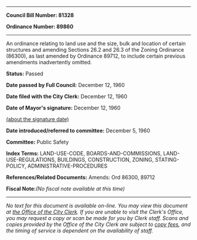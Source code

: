 

********

**Council Bill Number: 81328**
   
**Ordinance Number: 89860**
********

 An ordinance relating to land use and the size, bulk and location of certain structures and amending Sections 26.2 and 26.3 of the Zoning Ordinance (86300), as last amended by Ordinance 89712, to include certain previous amendments inadvertently omitted.

**Status:** Passed
   
**Date passed by Full Council:** December 12, 1960
   
**Date filed with the City Clerk:** December 12, 1960
   
**Date of Mayor's signature:** December 12, 1960
   
[(about the signature date)](/~public/approvaldate.htm)
   
   
   
**Date introduced/referred to committee:** December 5, 1960
   
**Committee:** Public Safety
   
   
**Index Terms:** LAND-USE-CODE, BOARDS-AND-COMMISSIONS, LAND-USE-REGULATIONS, BUILDINGS, CONSTRUCTION, ZONING, STATING-POLICY, ADMINISTRATIVE-PROCEDURES

**References/Related Documents:** Amends: Ord 86300, 89712

**Fiscal Note:**_(No fiscal note available at this time)_
********

_No text for this document is available on-line. You may view this document at [the Office of the City Clerk](http://www.seattle.gov/leg/clerk/contactUs.htm). If you are unable to visit the Clerk's Office, you may request a copy or scan be made for you by Clerk staff. Scans and copies provided by the Office of the City Clerk are subject to [copy fees](http://clerk.seattle.gov/~public/clerkfees.htm), and the timing of service is dependent on the availability of staff._

